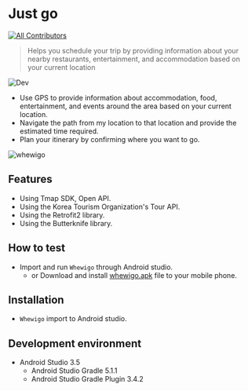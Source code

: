 # Just go
<!-- ALL-CONTRIBUTORS-BADGE:START - Do not remove or modify this section -->
[![All Contributors](https://img.shields.io/badge/all_contributors-3-orange.svg?style=flat-square)](#contributors-)
<!-- ALL-CONTRIBUTORS-BADGE:END -->
> Helps you schedule your trip by providing information about your nearby restaurants, entertainment, and accommodation based on your current location

![Dev][dev-image]
- Use GPS to provide information about accommodation, food, entertainment, and events around the area based on your current location.
- Navigate the path from my location to that location and provide the estimated time required.
- Plan your itinerary by confirming where you want to go.

![whewigo](https://user-images.githubusercontent.com/25261274/77049535-99753000-6a0b-11ea-8dec-d6432f0f8b5c.gif)

## Features
- Using Tmap SDK, Open API.
- Using the Korea Tourism Organization's Tour API.
- Using the Retrofit2 library.
- Using the Butterknife library.

## How to test
- Import and run `Whewigo` through Android studio.
  - or Download and install [whewigo.apk](https://github.com/true-bird/Whewigo/blob/master/app/release/whewigo.apk) file to your mobile phone.

## Installation
- `Whewigo` import to Android studio.

## Development environment
- Android Studio 3.5
  - Android Studio Gradle 5.1.1
  - Android Studio Gradle Plugin 3.4.2


<!-- Markdown link & img dfn's -->
[dev-image]: https://img.shields.io/badge/Dev-Android-green
